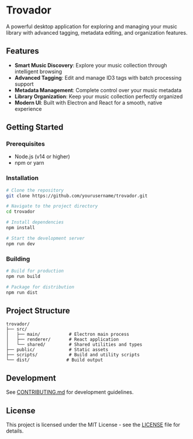 # Trovador

A powerful desktop application for exploring and managing your music library with advanced tagging, metadata editing, and organization features.

## Features

- **Smart Music Discovery**: Explore your music collection through intelligent browsing
- **Advanced Tagging**: Edit and manage ID3 tags with batch processing support
- **Metadata Management**: Complete control over your music metadata
- **Library Organization**: Keep your music collection perfectly organized
- **Modern UI**: Built with Electron and React for a smooth, native experience

## Getting Started

### Prerequisites

- Node.js (v14 or higher)
- npm or yarn

### Installation

```bash
# Clone the repository
git clone https://github.com/yourusername/trovador.git

# Navigate to the project directory
cd trovador

# Install dependencies
npm install

# Start the development server
npm run dev
```

### Building

```bash
# Build for production
npm run build

# Package for distribution
npm run dist
```

## Project Structure

```
trovador/
├── src/
│   ├── main/           # Electron main process
│   ├── renderer/       # React application
│   └── shared/         # Shared utilities and types
├── public/             # Static assets
├── scripts/            # Build and utility scripts
└── dist/              # Build output
```

## Development

See [CONTRIBUTING.md](CONTRIBUTING.md) for development guidelines.

## License

This project is licensed under the MIT License - see the [LICENSE](LICENSE) file for details.
